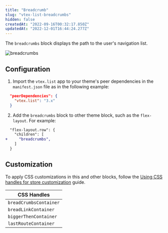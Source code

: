 ```yaml
---
title: "Breadcrumb"
slug: "vtex-list-breadcrumbs"
hidden: false
createdAt: "2022-09-16T00:32:17.850Z"
updatedAt: "2022-12-01T16:44:24.277Z"
---
```

The `breadcrumbs` block displays the path to the user's navigation list.

![breadcrumbs](https://cdn.jsdelivr.net/gh/vtexdocs/dev-portal-content@main/images/vtex-list-breadcrumbs-0.gif)

## Configuration

1. Import the `vtex.list` app to your theme's peer dependencies in the `manifest.json` file as in the following example:

```json
  "peerDependencies": {
    "vtex.list": "3.x"
  }
```

2. Add the `breadcrumbs` block to other theme block, such as the `flex-layout`. For example:

```diff
  "flex-layout.row": {
    "children": [
+     "breadcrumbs",
    ]
  }
```

## Customization

To apply CSS customizations in this and other blocks, follow the [Using CSS handles for store customization](https://developers.vtex.com/vtex-developer-docs/docs/vtex-io-documentation-using-css-handles-for-store-customization) guide.

| CSS Handles            |
| ---------------------- |
| `breadCrumbsContainer` |
| `breadLinkContainer`   |
| `biggerThenContainer`  |
| `lastRouteContainer`   |